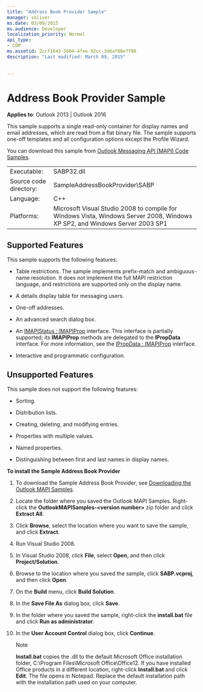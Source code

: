 ```yaml
---
title: "Address Book Provider Sample"
manager: soliver
ms.date: 03/09/2015
ms.audience: Developer
localization_priority: Normal
api_type:
- COM
ms.assetid: 2ccf1643-5604-4fee-92cc-3d6af00e7f98
description: "Last modified: March 09, 2015"
 
 
---
```


# Address Book Provider Sample

  
  
**Applies to**: Outlook 2013 | Outlook 2016 
  
This sample supports a single read-only container for display names and email addresses, which are read from a flat binary file. The sample supports one-off templates and all configuration options except the Profile Wizard.
  
You can download this sample from [Outlook Messaging API (MAPI) Code Samples](https://go.microsoft.com/fwlink/?LinkId=129740
).
  
|||
|:-----|:-----|
|Executable:  <br/> |SABP32.dll  <br/> |
| Source code directory:  <br/> |SampleAddressBookProvider\SABP  <br/> |
|Language:  <br/> |C++  <br/> |
|Platforms:  <br/> |Microsoft Visual Studio 2008 to compile for Windows Vista, Windows Server 2008, Windows XP SP2, and Windows Server 2003 SP1  <br/> |
   
## Supported Features

This sample supports the following features:
  
- Table restrictions. The sample implements prefix-match and ambiguous-name resolution. It does not implement the full MAPI restriction language, and restrictions are supported only on the display name.
    
- A details display table for messaging users. 
    
- One-off addresses.
    
- An advanced search dialog box.
    
- An [IMAPIStatus : IMAPIProp](imapistatusimapiprop.md) interface. This interface is partially supported; its **IMAPIProp** methods are delegated to the **IPropData** interface. For more information, see the [IPropData : IMAPIProp](ipropdataimapiprop.md) interface. 
    
- Interactive and programmatic configuration.
    
## Unsupported Features

This sample does not support the following features:
  
- Sorting.
    
- Distribution lists.
    
- Creating, deleting, and modifying entries.
    
- Properties with multiple values.
    
- Named properties.
    
- Distinguishing between first and last names in display names.
    
 **To install the Sample Address Book Provider**
  
1. To download the Sample Address Book Provider, see [Downloading the Outlook MAPI Samples](downloading-the-outlook-mapi-samples.md).
    
2. Locate the folder where you saved the Outlook MAPI Samples. Right-click the **OutlookMAPISamples-\<version number\>** zip folder and click **Extract All**.
    
3. Click **Browse**, select the location where you want to save the sample, and click **Extract**.
    
4. Run Visual Studio 2008.
    
5. In Visual Studio 2008, click **File**, select **Open**, and then click **Project/Solution**.
    
6. Browse to the location where you saved the sample, click **SABP.vcproj**, and then click **Open**.
    
7. On the **Build** menu, click **Build Solution**.
    
8. In the **Save File As** dialog box, click **Save**.
    
9. In the folder where you saved the sample, right-click the **install.bat** file and click **Run as administrator**.
    
10. In the **User Account Control** dialog box, click **Continue**.
    
    > [!NOTE]
    > **Install.bat** copies the .dll to the default Microsoft Office installation folder, C:\Program Files\Microsoft Office\Office12\. If you have installed Office products in a different location, right-click **Install.bat** and click **Edit**. The file opens in Notepad. Replace the default installation path with the installation path used on your computer. 
  

